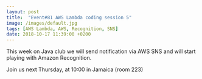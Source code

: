 ```yaml
---
layout: post
title:  "Event#81 AWS Lambda coding session 5"
image: /images/default.jpg
tags: [AWS Lambda, AWS, Recognition, SNS]
date: 2018-10-17 11:39:00 +0200
---
```


This week on Java club we will send notification via AWS SNS and will start playing with Amazon Recognition.[]()

Join us next Thursday, at 10:00 in Jamaica (room 223)

